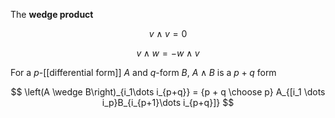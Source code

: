The **wedge product**  

$$
v \wedge v = 0
$$

$$
v \wedge w = - w \wedge v
$$

For a $p$-[[differential form]] $A$ and $q$-form $B$, $A \wedge B$ is a $p+q$ form

$$
\left(A \wedge B\right)_{i_1\dots i_{p+q}} = {p + q \choose p} A_{[i_1 \dots i_p}B_{i_{p+1}\dots i_{p+q}]}
$$